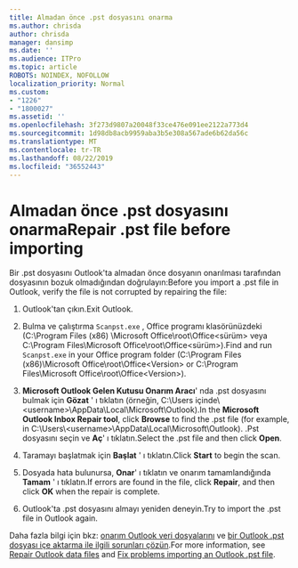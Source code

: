 ```yaml
---
title: Almadan önce .pst dosyasını onarma
ms.author: chrisda
author: chrisda
manager: dansimp
ms.date: ''
ms.audience: ITPro
ms.topic: article
ROBOTS: NOINDEX, NOFOLLOW
localization_priority: Normal
ms.custom:
- "1226"
- "1800027"
ms.assetid: ''
ms.openlocfilehash: 3f273d9807a20048f33ce476e091ee2122a773d4
ms.sourcegitcommit: 1d98db8acb9959aba3b5e308a567ade6b62da56c
ms.translationtype: MT
ms.contentlocale: tr-TR
ms.lasthandoff: 08/22/2019
ms.locfileid: "36552443"
---
```

# <a name="repair-pst-file-before-importing"></a><span data-ttu-id="9be8c-102">Almadan önce .pst dosyasını onarma</span><span class="sxs-lookup"><span data-stu-id="9be8c-102">Repair .pst file before importing</span></span>

<span data-ttu-id="9be8c-103">Bir .pst dosyasını Outlook'ta almadan önce dosyanın onarılması tarafından dosyasının bozuk olmadığından doğrulayın:</span><span class="sxs-lookup"><span data-stu-id="9be8c-103">Before you import a .pst file in Outlook, verify the file is not corrupted by repairing the file:</span></span>

1. <span data-ttu-id="9be8c-104">Outlook'tan çıkın.</span><span class="sxs-lookup"><span data-stu-id="9be8c-104">Exit Outlook.</span></span>

2. <span data-ttu-id="9be8c-105">Bulma ve çalıştırma `Scanpst.exe` , Office programı klasörünüzdeki (C:\Program Files (x86) \Microsoft Office\root\Office\<sürüm\> veya C:\Program Files\Microsoft Office\root\Office\<sürüm\>).</span><span class="sxs-lookup"><span data-stu-id="9be8c-105">Find and run `Scanpst.exe` in your Office program folder (C:\Program Files (x86)\Microsoft Office\root\Office\<Version\> or C:\Program Files\Microsoft Office\root\Office\<Version\>).</span></span>

3. <span data-ttu-id="9be8c-106">**Microsoft Outlook Gelen Kutusu Onarım Aracı**' nda .pst dosyasını bulmak için **Gözat** ' ı tıklatın (örneğin, C:\Users içinde\\<username\>\AppData\Local\Microsoft\Outlook).</span><span class="sxs-lookup"><span data-stu-id="9be8c-106">In the **Microsoft Outlook Inbox Repair tool**, click **Browse** to find the .pst file (for example, in C:\Users\\<username\>\AppData\Local\Microsoft\Outlook).</span></span> <span data-ttu-id="9be8c-107">.Pst dosyasını seçin ve **Aç**' ı tıklatın.</span><span class="sxs-lookup"><span data-stu-id="9be8c-107">Select the .pst file and then click **Open**.</span></span>

4. <span data-ttu-id="9be8c-108">Taramayı başlatmak için **Başlat** ' ı tıklatın.</span><span class="sxs-lookup"><span data-stu-id="9be8c-108">Click **Start** to begin the scan.</span></span>

5. <span data-ttu-id="9be8c-109">Dosyada hata bulunursa, **Onar**' ı tıklatın ve onarım tamamlandığında **Tamam** ' ı tıklatın.</span><span class="sxs-lookup"><span data-stu-id="9be8c-109">If errors are found in the file, click **Repair**, and then click **OK** when the repair is complete.</span></span>

6. <span data-ttu-id="9be8c-110">Outlook'ta .pst dosyasını almayı yeniden deneyin.</span><span class="sxs-lookup"><span data-stu-id="9be8c-110">Try to import the .pst file in Outlook again.</span></span>

<span data-ttu-id="9be8c-111">Daha fazla bilgi için bkz: [onarım Outlook veri dosyalarını](https://support.office.com/article/25663bc3-11ec-4412-86c4-60458afc5253) ve [bir Outlook .pst dosyası içe aktarma ile ilgili sorunları çözün](https://support.office.com/article/2d2e50dc-5c36-4ab2-ab50-f1be733b3d6e).</span><span class="sxs-lookup"><span data-stu-id="9be8c-111">For more information, see [Repair Outlook data files](https://support.office.com/article/25663bc3-11ec-4412-86c4-60458afc5253) and [Fix problems importing an Outlook .pst file](https://support.office.com/article/2d2e50dc-5c36-4ab2-ab50-f1be733b3d6e).</span></span>
